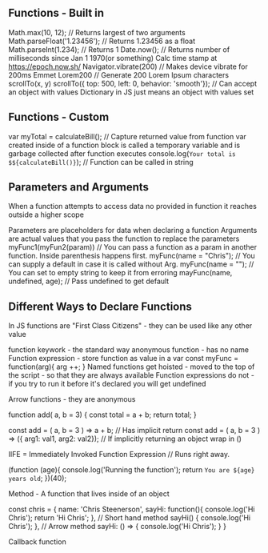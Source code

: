 ## Functions - Built in
Math.max(10, 12); // Returns largest of two arguments
Math.parseFloat('1.23456'); // Returns 1.23456 as a float
Math.parseInt(1.234); // Returns 1
Date.now(); // Returns number of milliseconds since Jan 1 1970(or something) Calc time stamp at https://epoch.now.sh/
Navigator.vibrate(200) // Makes device vibrate for 200ms
Emmet Lorem200 // Generate 200 Lorem Ipsum characters
scrollTo(x, y) 
scrollTo({ top: 500, left: 0, behavior: 'smooth'}); // Can accept an object with values
Dictionary in JS just means an object with values set

## Functions - Custom

var myTotal = calculateBill(); // Capture returned value from function
var created inside of a function block is called a temporary variable and is garbage collected after function executes
console.log(`Your total is $${calculateBill()}`); // Function can be called in string

## Parameters and Arguments

When a function attempts to access data no provided in function it reaches outside a higher scope

Parameters are placeholders for data when declaring a function
Arguments are actual values that you pass the function to replace the parameters
myFunc1(myFun2(param)) // You can pass a function as a param in another function. Inside parenthesis happens first.
myFunc(name = "Chris"); // You can supply a default in case it is called without Arg. 
myFunc(name = ""); // You can set to empty string to keep it from erroring
mayFunc(name, undefined, age); // Pass undefined to get default

## Different Ways to Declare Functions

In JS functions are "First Class Citizens" - they can be used like any other value

function keywork - the standard way
anonymous function - has no name
Function expression - store function as value in a var
  const myFunc = function(arg){
    arg ++;
  }
Named functions get hoisted - moved to the top of the script - so that they are always available
Function expressions do not - if you try to run it before it's declared you will get undefined

Arrow functions - they are anonymous

function add( a, b = 3) {
  const total = a + b;
  return total;
}

const add = ( a, b = 3 ) => a + b; // Has implicit return
const add = ( a, b = 3 ) => ({ arg1: val1, arg2: val2}); // If implicitly returning an object wrap in ()

IIFE = Immediately Invoked Function Expression // Runs right away.

(function (age){
  console.log('Running the function');
  return `You are ${age} years old`;
})(40);

Method - A function that lives inside of an object

const chris = {
  name: 'Chris Steenerson',
  sayHi: function(){
    console.log('Hi Chris');
    return 'Hi Chris';
  },
  // Short hand method
  sayHi() {
    console.log('Hi Chris');
  },
  // Arrow method
  sayHi: () => {
    console.log('Hi Chris');
  }
}

Callback function